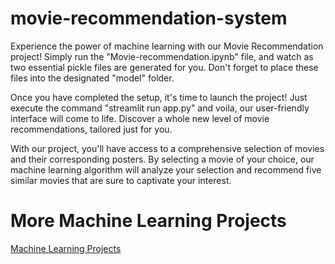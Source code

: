 # movie-recommendation-system

Experience the power of machine learning with our Movie Recommendation project! Simply run the "Movie-recommendation.ipynb" file, and watch as two essential pickle files are generated for you. Don't forget to place these files into the designated "model" folder.

Once you have completed the setup, it's time to launch the project! Just execute the command "streamlit run app.py" and voila, our user-friendly interface will come to life. Discover a whole new level of movie recommendations, tailored just for you.

With our project, you'll have access to a comprehensive selection of movies and their corresponding posters. By selecting a movie of your choice, our machine learning algorithm will analyze your selection and recommend five similar movies that are sure to captivate your interest.

# More Machine Learning Projects
[Machine Learning Projects](https://pythonassignmentshelp.us/machine-learning-project/)
